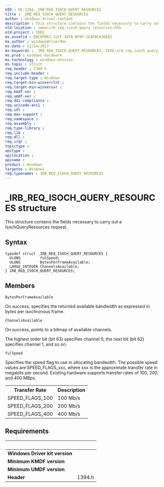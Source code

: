 ```yaml
---
UID : NS:1394._IRB_REQ_ISOCH_QUERY_RESOURCES
title : _IRB_REQ_ISOCH_QUERY_RESOURCES
author : windows-driver-content
description : This structure contains the fields necessary to carry out a IsochQueryResources request.
old-location : ieee\irb_req_isoch_query_resources.htm
old-project : IEEE
ms.assetid : B9CDFB62-32CF-497A-BF0F-1E4FBCA36E82
ms.author : windowsdriverdev
ms.date : 12/14/2017
ms.keywords : _IRB_REQ_ISOCH_QUERY_RESOURCES, IEEE.irb_req_isoch_query_resources, 1394/IRB_REQ_ISOCH_QUERY_RESOURCES, IRB_REQ_ISOCH_QUERY_RESOURCES, IRB_REQ_ISOCH_QUERY_RESOURCES structure [Buses]
ms.prod : windows-hardware
ms.technology : windows-devices
ms.topic : struct
req.header : 1394.h
req.include-header : 
req.target-type : Windows
req.target-min-winverclnt : 
req.target-min-winversvr : 
req.kmdf-ver : 
req.umdf-ver : 
req.ddi-compliance : 
req.unicode-ansi : 
req.idl : 
req.max-support : 
req.namespace : 
req.assembly : 
req.type-library : 
req.lib : 
req.dll : 
req.irql : 
topictype : 
apitype : 
apilocation : 
apiname : 
product : Windows
targetos : Windows
req.typenames : IRB_REQ_ISOCH_QUERY_RESOURCES
---
```


# _IRB_REQ_ISOCH_QUERY_RESOURCES structure
This structure contains the fields necessary to carry out a IsochQueryResources request.

## Syntax
````
typedef struct _IRB_REQ_ISOCH_QUERY_RESOURCES {
  ULONG         fulSpeed;
  ULONG         BytesPerFrameAvailable;
  LARGE_INTEGER ChannelsAvailable;
} IRB_REQ_ISOCH_QUERY_RESOURCES;
````

## Members


`BytesPerFrameAvailable`

On success, specifies the returned available bandwidth as expressed in bytes per isochronous frame.

`ChannelsAvailable`

On success, points to a bitmap of available channels.

 The highest order bit (bit 63) specifies channel 0, the next bit (bit 62) specifies channel 1, and so on.

`fulSpeed`

Specifies the speed flag to use in allocating bandwidth. The possible speed values are SPEED_FLAGS_xxx, where xxx is the approximate transfer rate in megabits per second. Existing hardware supports transfer rates of 100, 200, and 400 MBps.
<table>
<tr>
<th>Transfer Rate</th>
<th>Description</th>
</tr>
<tr>
<td>
SPEED_FLAGS_100

</td>
<td>
100 Mb/s

</td>
</tr>
<tr>
<td>
SPEED_FLAGS_200

</td>
<td>
200 Mb/s

</td>
</tr>
<tr>
<td>
SPEED_FLAGS_400

</td>
<td>
400 Mb/s

</td>
</tr>
</table>


## Requirements
| &nbsp; | &nbsp; |
| ---- |:---- |
| **Windows Driver kit version** |  |
| **Minimum KMDF version** |  |
| **Minimum UMDF version** |  |
| **Header** | 1394.h |